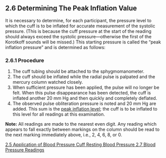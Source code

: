 ## 2.6 Determining The Peak Inflation Value

It is necessary to determine, for each participant, the pressure level to which the cuff is to be inflated for accurate measurement of the systolic pressure. (This is because the cuff pressure at the start of the reading should always exceed the systolic pressure—otherwise the first of the Korotkoff sounds will be missed.) This starting pressure is called the “peak inflation pressure” and is determined as follows:

### 2.6.1 Procedure

1. The cuff tubing should be attached to the sphygmomanometer.
2. The cuff should be inflated while the radial pulse is palpated and the mercury column watched closely.
3. When sufficient pressure has been applied, the pulse will no longer be felt. When this pulse disappearance has been detected, the cuff is inflated another 20 mm Hg and then quickly and completely deflated.
4. The observed pulse obliteration pressure is noted and 20 mm Hg are added. This sum is the <u>peak inflation level</u>; the cuff is to be inflated to this level for all readings at this examination.


<div class="bs-callout bs-callout-info">
  <p>
    <strong>Note:</strong>
    All readings are made to the nearest even digit. Any reading which appears to fall exactly between markings on the column should be read to the next marking immediately above, i.e., 2, 4, 6, 8, or 0.
  </p>
</div>


<div class="center">
<div class="btn-group">
  <a href=":pages_path:/manuals/resting-blood-pressure/2-05-application-bp-cuff.md" class="btn btn-default">
    <span class="glyphicon glyphicon-chevron-left"></span>
    2.5 Application of Blood Pressure Cuff
  </a>

  <a href=":pages_path:/manuals/resting-blood-pressure" class="btn btn-default">
    <span class="glyphicon glyphicon-chevron-up"></span>
    Resting Blood Pressure
  </a>

  <a href=":pages_path:/manuals/resting-blood-pressure/2-07-blood-pressure-readings.md" class="btn btn-success">
    2.7 Blood Pressure Readings
    <span class="glyphicon glyphicon-chevron-right"></span>
  </a>
</div>
</div>
